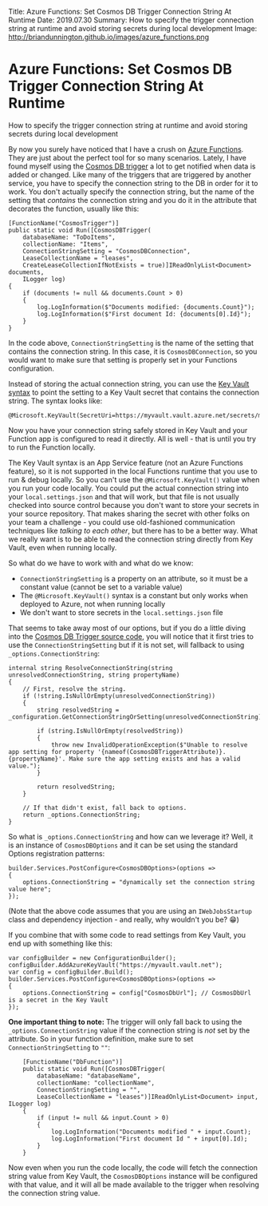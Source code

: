 Title: Azure Functions: Set Cosmos DB Trigger Connection String At Runtime
Date: 2019.07.30
Summary: How to specify the trigger connection string at runtime and avoid storing secrets during local development
Image: http://briandunnington.github.io/images/azure_functions.png

<div class="hero-unit">
<h1>Azure Functions: Set Cosmos DB Trigger Connection String At Runtime</h1>
<p>How to specify the trigger connection string at runtime and avoid storing secrets during local development</p>
</div>

By now you surely have noticed that I have a crush on [Azure Functions][AzureFunctions]. They are just about the perfect tool for so many scenarios. Lately, I have found myself using the [Cosmos DB trigger][CosmosDbTrigger] a lot to get notified when data is added or changed. Like many of the triggers that are triggered by another service, you have to specify the connection string to the DB in order for it to work. You don't actually specify the connection string, but the name of the setting that *contains* the connection string and you do it in the attribute that decorates the function, usually like this:

    [FunctionName("CosmosTrigger")]
    public static void Run([CosmosDBTrigger(
        databaseName: "ToDoItems",
        collectionName: "Items",
        ConnectionStringSetting = "CosmosDBConnection",
        LeaseCollectionName = "leases",
        CreateLeaseCollectionIfNotExists = true)]IReadOnlyList<Document> documents,
        ILogger log)
    {
        if (documents != null && documents.Count > 0)
        {
            log.LogInformation($"Documents modified: {documents.Count}");
            log.LogInformation($"First document Id: {documents[0].Id}");
        }
    }

In the code above, `ConnectionStringSetting` is the name of the setting that contains the connection string. In this case, it is `CosmosDBConnection`, so you would want to make sure that setting is properly set in your Functions configuration.

Instead of storing the actual connection string, you can use the [Key Vault syntax][KeyVaultSyntax] to point the setting to a Key Vault secret that contains the connection string. The syntax looks like:

    @Microsoft.KeyVault(SecretUri=https://myvault.vault.azure.net/secrets/mysecret/ec96f02080254f109c51a1f14cdb1931)

Now you have your connection string safely stored in Key Vault and your Function app is configured to read it directly. All is well - that is until you try to run the Function locally.

The Key Vault syntax is an App Service feature (not an Azure Functions feature), so it is not supported in the local Functions runtime that you use to run & debug locally. So you can't use the `@Microsoft.KeyVault()` value when you run your code locally. You could put the actual connection string into your `local.settings.json` and that will work, but that file is not usually checked into source control because you don't want to store your secrets in your source repository. That makes sharing the secret with other folks on your team a challenge - you could use old-fashioned communication techniques like *talking to each other*, but there has to be a better way. What we really want is to be able to read the connection string directly from Key Vault, even when running locally.

So what do we have to work with and what do we know:

- `ConnectionStringSetting` is a property on an attribute, so it must be a constant value (cannot be set to a variable value)
- The `@Microsoft.KeyVault()` syntax is a constant but only works when deployed to Azure, not when running locally
- We don't want to store secrets in the `local.settings.json` file

That seems to take away most of our options, but if you do a little diving into the [Cosmos DB Trigger source code][SourceCode], you will notice that it first tries to use the `ConnectionStringSetting` but if it is not set, will fallback to using `_options.ConnectionString`:


    internal string ResolveConnectionString(string unresolvedConnectionString, string propertyName)
    {
        // First, resolve the string.
        if (!string.IsNullOrEmpty(unresolvedConnectionString))
        {
            string resolvedString = _configuration.GetConnectionStringOrSetting(unresolvedConnectionString);

            if (string.IsNullOrEmpty(resolvedString))
            {
                throw new InvalidOperationException($"Unable to resolve app setting for property '{nameof(CosmosDBTriggerAttribute)}.{propertyName}'. Make sure the app setting exists and has a valid value.");
            }

            return resolvedString;
        }

        // If that didn't exist, fall back to options.
        return _options.ConnectionString;
    }

 So what is `_options.ConnectionString` and how can we leverage it? Well, it is an instance of `CosmosDBOptions` and it can be set using the standard Options registration patterns:

    builder.Services.PostConfigure<CosmosDBOptions>(options =>
    {
        options.ConnectionString = "dynamically set the connection string value here";
    });

(Note that the above code assumes that you are using an `IWebJobsStartup` class and dependency injection - and really, why wouldn't you be? 😁)

If you combine that with some code to read settings from Key Vault, you end up with something like this:

    var configBuilder = new ConfigurationBuilder();
    configBuilder.AddAzureKeyVault("https://myvault.vault.net");
    var config = configBuilder.Build();
    builder.Services.PostConfigure<CosmosDBOptions>(options =>
    {
        options.ConnectionString = config["CosmosDbUrl"]; // CosmosDbUrl is a secret in the Key Vault
    });

**One important thing to note:** The trigger will only fall back to using the `_options.ConnectionString` value if the connection string is *not* set by the attribute. So in your function definition, make sure to set `ConnectionStringSetting` to `""`:

        [FunctionName("DbFunction")]
        public static void Run([CosmosDBTrigger(
            databaseName: "databaseName",
            collectionName: "collectionName",
            ConnectionStringSetting = "",
            LeaseCollectionName = "leases")]IReadOnlyList<Document> input, ILogger log)
        {
            if (input != null && input.Count > 0)
            {
                log.LogInformation("Documents modified " + input.Count);
                log.LogInformation("First document Id " + input[0].Id);
            }
        }

Now even when you run the code locally, the code will fetch the connection string value from Key Vault, the `CosmosDBOptions` instance will be configured with that value, and it will all be made available to the trigger when resolving the connection string value.



[AzureFunctions]: https://azure.microsoft.com/en-us/services/functions/
[CosmosDbTrigger]: https://docs.microsoft.com/en-us/azure/azure-functions/functions-create-cosmos-db-triggered-function
[KeyVaultSyntax]: https://docs.microsoft.com/en-us/azure/app-service/app-service-key-vault-references
[SourceCode]: https://github.com/Azure/azure-webjobs-sdk-extensions/blob/b7aa8f84c2b3c9065861fe955ce8180b9d19f939/src/WebJobs.Extensions.CosmosDB/Trigger/CosmosDBTriggerAttributeBindingProvider.cs#L261
